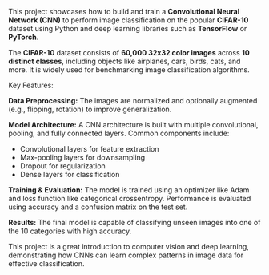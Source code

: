 

This project showcases how to build and train a **Convolutional Neural Network (CNN)** to perform image classification on the popular **CIFAR-10** dataset using Python and deep learning libraries such as **TensorFlow** or **PyTorch**.

The **CIFAR-10** dataset consists of **60,000 32x32 color images** across **10 distinct classes**, including objects like airplanes, cars, birds, cats, and more. It is widely used for benchmarking image classification algorithms.

 Key Features:

 **Data Preprocessing:**
  The images are normalized and optionally augmented (e.g., flipping, rotation) to improve generalization.

 **Model Architecture:**
  A CNN architecture is built with multiple convolutional, pooling, and fully connected layers. Common components include:

  * Convolutional layers for feature extraction
  * Max-pooling layers for downsampling
  * Dropout for regularization
  * Dense layers for classification

 **Training & Evaluation:**
  The model is trained using an optimizer like Adam and loss function like categorical crossentropy. Performance is evaluated using accuracy and a confusion matrix on the test set.

 **Results:**
  The final model is capable of classifying unseen images into one of the 10 categories with high accuracy.

This project is a great introduction to computer vision and deep learning, demonstrating how CNNs can learn complex patterns in image data for effective classification.

